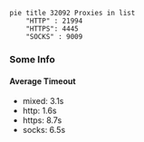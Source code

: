 
```mermaid
pie title 32092 Proxies in list
    "HTTP" : 21994
    "HTTPS": 4445
    "SOCKS" : 9009
```

### Some Info
#### Average Timeout

- mixed: 3.1s
- http: 1.6s
- https: 8.7s
- socks: 6.5s